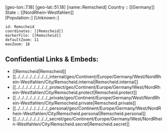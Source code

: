 ﻿---
location: [51.18,7.18] 
mapzoom: [7,12] 
mapmarker: city 
type: City
tags:
- geo/City


SpocWebEntityId: 33704
isDeleted: false
confidential: public

---
[geo-lon::7.18] 
[geo-lat::51.18] 
[name::Remscheid] 
Country :: [[Germany]]  
State :: [[NordRhein-Westfahlen]]  
[Population::] 
[Unknown::] 


```leaflet
id: Remscheid
coordinates: [[Remscheid]] 
markerFile: [[Remscheid]] 
defaultZoom: 11 
maxZoom: 18
```


## Confidential Links & Embeds: 
- [[Remscheid|Remscheid]]  
- [[../../../../../../../../_internal/geo/Continent/Europe/Germany/West/NordRhein-Westfahlen/City/Remscheid.internal|Remscheid.internal]] 
- [[../../../../../../../../_protect/geo/Continent/Europe/Germany/West/NordRhein-Westfahlen/City/Remscheid.protect|Remscheid.protect]] 
- [[../../../../../../../../_private/geo/Continent/Europe/Germany/West/NordRhein-Westfahlen/City/Remscheid.private|Remscheid.private]] 
- [[../../../../../../../../_personal/geo/Continent/Europe/Germany/West/NordRhein-Westfahlen/City/Remscheid.personal|Remscheid.personal]] 
- [[../../../../../../../../_secret/geo/Continent/Europe/Germany/West/NordRhein-Westfahlen/City/Remscheid.secret|Remscheid.secret]] 
